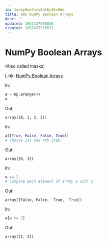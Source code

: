 ```yaml
---
id: 1qday0wx7xvy0at6u86x66e
title: 005 NumPy Boolean Arrays
desc: ''
updated: 1653437805836
created: 1653437315571
---
```

# NumPy Boolean Arrays

(Also called masks)

Link: [NumPy Boolean Arrays](https://www.freecodecamp.org/learn/data-analysis-with-python/data-analysis-with-python-course/numpy-boolean-arrays)

In:
```python
a = np.arange(4)
a
```
Out:
```
array([0, 1, 2, 3])
```
In:
```python
a[[True, False, False, True]]
# choose 1st and 4th item
```
Out:
```
array([0, 3])
```
In:
```python
a >= 2
# compare each element of array a with 2
```
Out:
```
array([False, False,  True,  True])
```
In:
```python
a[a >= 2]
```
Out:
```
array([2, 3])
```